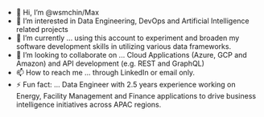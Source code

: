 - 👋 Hi, I’m @wsmchin/Max
- 👀 I’m interested in Data Engineering, DevOps and Artificial Intelligence related projects
- 🌱 I’m currently ... using this account to experiment and broaden my software development skills in utilizing various data frameworks. 
- 💞️ I’m looking to collaborate on ... Cloud Applications (Azure, GCP and Amazon) and API development (e.g. REST and GraphQL) 
- 📫 How to reach me ... through LinkedIn or email only. 
- ⚡ Fun fact: ... Data Engineer with 2.5 years experience working on Energy, Facility Management and Finance applications to drive business intelligence initiatives across APAC regions.

<!---
wsmchin/wsmchin is a ✨ special ✨ repository because its `README.md` (this file) appears on your GitHub profile.
You can click the Preview link to take a look at your changes.
--->
